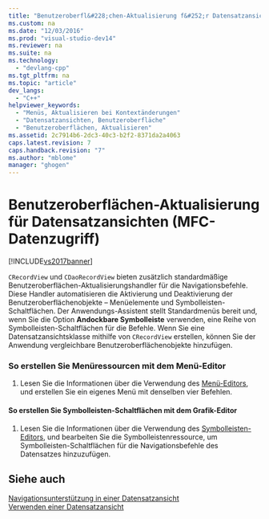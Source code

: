 ```yaml
---
title: "Benutzeroberfl&#228;chen-Aktualisierung f&#252;r Datensatzansichten (MFC-Datenzugriff)"
ms.custom: na
ms.date: "12/03/2016"
ms.prod: "visual-studio-dev14"
ms.reviewer: na
ms.suite: na
ms.technology: 
  - "devlang-cpp"
ms.tgt_pltfrm: na
ms.topic: "article"
dev_langs: 
  - "C++"
helpviewer_keywords: 
  - "Menüs, Aktualisieren bei Kontextänderungen"
  - "Datensatzansichten, Benutzeroberfläche"
  - "Benutzeroberflächen, Aktualisieren"
ms.assetid: 2c7914b6-2dc3-40c3-b2f2-8371da2a4063
caps.latest.revision: 7
caps.handback.revision: "7"
ms.author: "mblome"
manager: "ghogen"
---
```

# Benutzeroberfl&#228;chen-Aktualisierung f&#252;r Datensatzansichten (MFC-Datenzugriff)
[!INCLUDE[vs2017banner](../assembler/inline/includes/vs2017banner.md)]

`CRecordView` und `CDaoRecordView` bieten zusätzlich standardmäßige Benutzeroberflächen\-Aktualisierungshandler für die Navigationsbefehle.  Diese Handler automatisieren die Aktivierung und Deaktivierung der Benutzeroberflächenobjekte – Menüelemente und Symbolleisten\-Schaltflächen.  Der Anwendungs\-Assistent stellt Standardmenüs bereit und, wenn Sie die Option **Andockbare Symbolleiste** verwenden, eine Reihe von Symbolleisten\-Schaltflächen für die Befehle.  Wenn Sie eine Datensatzansichtsklasse mithilfe von `CRecordView` erstellen, können Sie der Anwendung vergleichbare Benutzeroberflächenobjekte hinzufügen.  
  
### So erstellen Sie Menüressourcen mit dem Menü\-Editor  
  
1.  Lesen Sie die Informationen über die Verwendung des [Menü\-Editors](../mfc/menu-editor.md), und erstellen Sie ein eigenes Menü mit denselben vier Befehlen.  
  
#### So erstellen Sie Symbolleisten\-Schaltflächen mit dem Grafik\-Editor  
  
1.  Lesen Sie die Informationen über die Verwendung des [Symbolleisten\-Editors](../mfc/toolbar-editor.md), und bearbeiten Sie die Symbolleistenressource, um Symbolleisten\-Schaltflächen für die Navigationsbefehle des Datensatzes hinzuzufügen.  
  
## Siehe auch  
 [Navigationsunterstützung in einer Datensatzansicht](../data/supporting-navigation-in-a-record-view-mfc-data-access.md)   
 [Verwenden einer Datensatzansicht](../data/using-a-record-view-mfc-data-access.md)